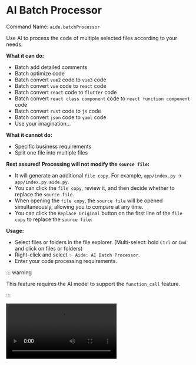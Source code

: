 # AI Batch Processor

Command Name: `aide.batchProcessor`

Use AI to process the code of multiple selected files according to your needs.

**What it can do:**

- Batch add detailed comments
- Batch optimize code
- Batch convert `vue2` code to `vue3` code
- Batch convert `vue` code to `react` code
- Batch convert `react` code to `flutter` code
- Batch convert `react class component` code to `react function component` code
- Batch convert `rust` code to `js` code
- Batch convert `json` code to `yaml` code
- Use your imagination...

**What it cannot do:**

- Specific business requirements
- Split one file into multiple files

**Rest assured! Processing will not modify the `source file`:**

- It will generate an additional `file copy`. For example, `app/index.py` -> `app/index.py.aide.py`.
- You can click the `file copy`, review it, and then decide whether to replace the `source file`.
- When opening the `file copy`, the `source file` will be opened simultaneously, allowing you to compare at any time.
- You can click the `Replace Original` button on the first line of the `file copy` to replace the `source file`.

**Usage:**

- Select files or folders in the file explorer. (Multi-select: hold `Ctrl` or `Cmd` and click on files or folders)
- Right-click and select `✨ Aide: AI Batch Processor`.
- Enter your code processing requirements.

::: warning

This feature requires the AI model to support the `function_call` feature.

:::

<Video src="/videos/aide-batch-processor.mp4"/>

::: tip

1. For long file codes, there may be issues with output interruption. Currently, there is no good solution.
2. Carefully review the processed files to ensure they are correct before replacing the source files. Never assume that AI-processed code is error-free.

:::

**Related Configuration:**

- You can customize the AI request concurrency by modifying the [`aide.apiConcurrency`](../configuration/api-concurrency.md) configuration.
